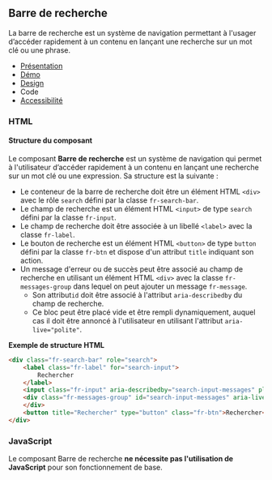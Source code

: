 
## Barre de recherche

La barre de recherche est un système de navigation permettant à l'usager d’accéder rapidement à un contenu en lançant une recherche sur un mot clé ou une phrase.


- [Présentation](../index.md)
- [Démo](../demo/index.md)
- [Design](../design/index.md)
- Code
- [Accessibilité](../accessibility/index.md)


### HTML

#### Structure du composant

Le composant **Barre de recherche** est un système de navigation qui permet à l'utilisateur d’accéder rapidement à un contenu en lançant une recherche sur un mot clé ou une expression.
Sa structure est la suivante :

- Le conteneur de la barre de recherche doit être un élément HTML `<div>` avec le rôle `search` défini par la classe `fr-search-bar`.
- Le champ de recherche est un élément HTML `<input>` de type `search` défini par la classe `fr-input`.
- Le champ de recherche doit être associée à un libellé `<label>` avec la classe `fr-label`.
- Le bouton de recherche est un élément HTML `<button>` de type `button` défini par la classe `fr-btn` et dispose d'un attribut `title` indiquant son action.
- Un message d'erreur ou de succès peut être associé au champ de recherche en utilisant un élément HTML `<div>` avec la classe `fr-messages-group` dans lequel on peut ajouter un message `fr-message`.
  - Son attribut`id` doit être associé à l'attribut `aria-describedby` du champ de recherche.
  - Ce bloc peut être placé vide et être rempli dynamiquement, auquel cas il doit être annoncé à l'utilisateur en utilisant l'attribut `aria-live="polite"`.

**Exemple de structure HTML**

```HTML
<div class="fr-search-bar" role="search">
    <label class="fr-label" for="search-input">
        Rechercher
    </label>
    <input class="fr-input" aria-describedby="search-input-messages" placeholder="Rechercher" id="search-input" type="search">
    <div class="fr-messages-group" id="search-input-messages" aria-live="polite">
    </div>
    <button title="Rechercher" type="button" class="fr-btn">Rechercher</button>
</div>
```


### JavaScript

Le composant Barre de recherche **ne nécessite pas l'utilisation de JavaScript** pour son fonctionnement de base.

